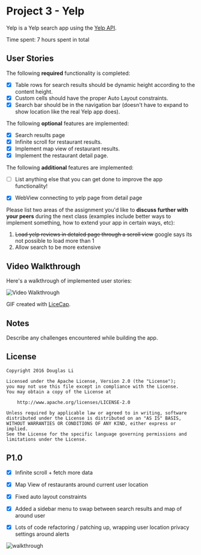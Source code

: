# Project 3 - Yelp

Yelp is a Yelp search app using the [Yelp API](http://www.yelp.com/developers/documentation/v2/search_api).

Time spent: 7 hours spent in total

## User Stories

The following **required** functionality is completed:

- [x] Table rows for search results should be dynamic height according to the content height.
- [x] Custom cells should have the proper Auto Layout constraints.
- [x] Search bar should be in the navigation bar (doesn't have to expand to show location like the real Yelp app does).

The following **optional** features are implemented:

- [x] Search results page
- [x] Infinite scroll for restaurant results.
- [x] Implement map view of restaurant results.
- [x] Implement the restaurant detail page.

The following **additional** features are implemented:

- [ ] List anything else that you can get done to improve the app functionality!
- [x] WebView connecting to yelp page from detail page


Please list two areas of the assignment you'd like to **discuss further with your peers** during the next class (examples include better ways to implement something, how to extend your app in certain ways, etc):

1. ~~Load yelp reviews in detaled page through a scroll view~~ google says its not possible to load more than 1 
2. Allow search to be more extensive

## Video Walkthrough 

Here's a walkthrough of implemented user stories:

<img src='http://i.imgur.com/MbDmupW.gif' title='Video Walkthrough' width='' alt='Video Walkthrough' />

GIF created with [LiceCap](http://www.cockos.com/licecap/).

## Notes

Describe any challenges encountered while building the app.

## License

    Copyright 2016 Douglas Li

    Licensed under the Apache License, Version 2.0 (the "License");
    you may not use this file except in compliance with the License.
    You may obtain a copy of the License at

        http://www.apache.org/licenses/LICENSE-2.0

    Unless required by applicable law or agreed to in writing, software
    distributed under the License is distributed on an "AS IS" BASIS,
    WITHOUT WARRANTIES OR CONDITIONS OF ANY KIND, either express or implied.
    See the License for the specific language governing permissions and
    limitations under the License.

## P1.0

- [x] Infinite scroll + fetch more data
- [x] Map View of restaurants around current user location
- [x] Fixed auto layout constraints
- [x] Added a sidebar menu to swap between search results and map of around user
- [x] Lots of code refactoring / patching up, wrapping user location privacy settings around alerts


![walkthrough](YelpP1.0.gif)
